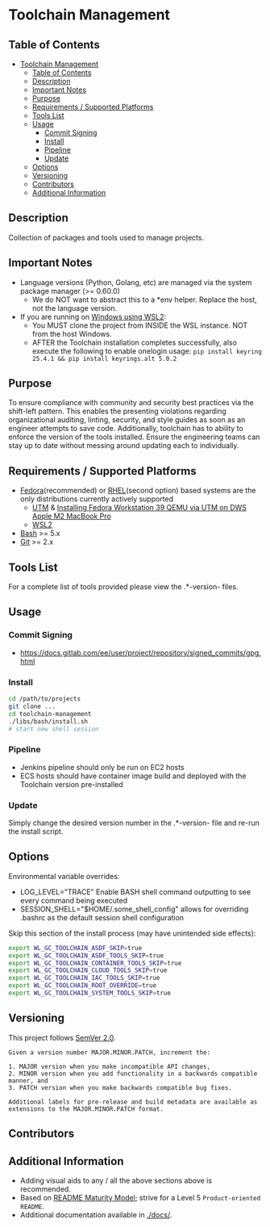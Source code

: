 # Toolchain Management

## Table of Contents

- [Toolchain Management](#toolchain-management)
  - [Table of Contents](#table-of-contents)
  - [Description](#description)
  - [Important Notes](#important-notes)
  - [Purpose](#purpose)
  - [Requirements / Supported Platforms](#requirements--supported-platforms)
  - [Tools List](#tools-list)
  - [Usage](#usage)
    - [Commit Signing](#commit-signing)
    - [Install](#install)
    - [Pipeline](#pipeline)
    - [Update](#update)
  - [Options](#options)
  - [Versioning](#versioning)
  - [Contributors](#contributors)
  - [Additional Information](#additional-information)

## Description

Collection of packages and tools used to manage projects.

## Important Notes

- Language versions (Python, Golang, etc) are managed via the system package manager (>= 0.60.0)
  - We do NOT want to abstract this to a *env helper. Replace the host, not the language version.
- If you are running on [Windows using WSL2](https://confluence.worldline-solutions.com/display/PPSTECHNO/WSL2+Host):
  - You MUST clone the project from INSIDE the WSL instance. NOT from the host Windows.
  - AFTER the Toolchain installation completes successfully, also execute the following to enable onelogin usage: `pip install keyring 25.4.1 && pip install keyrings.alt 5.0.2` 

## Purpose

To ensure compliance with community and security best practices via the shift-left pattern. This enables the presenting violations regarding organizational auditing, linting, security, and style guides as soon as an engineer attempts to save code. Additionally, toolchain has to ability to enforce the version of the tools installed. Ensure the engineering teams can stay up to date without messing around updating each to individually.

## Requirements / Supported Platforms

- [Fedora](https://fedoraproject.org/)(recommended) or [RHEL](https://en.wikipedia.org/wiki/Red_Hat_Enterprise_Linux)(second option) based systems are the only distributions currently actively supported
  - [UTM](https://mac.getutm.app/) & [Installing Fedora Workstation 39 QEMU via UTM on DWS Apple M2 MacBook Pro](https://confluence.worldline-solutions.com/display/PPSTECHNO/Installing+Fedora+Workstation+38+on+DWS+Apple+M2+MacBook+Pro)
  - [WSL2](https://learn.microsoft.com/en-us/windows/wsl/install)
- [Bash](https://en.wikipedia.org/wiki/Bash_(Unix_shell)) >= 5.x
- [Git](https://git-scm.com/) >= 2.x

## Tools List

For a complete list of tools provided please view the .*-version- files.

## Usage

### Commit Signing

- https://docs.gitlab.com/ee/user/project/repository/signed_commits/gpg.html

### Install

```sh
cd /path/to/projects
git clone ...
cd toolchain-management
./libs/bash/install.sh
# start new shell session
```

### Pipeline

- Jenkins pipeline should only be run on EC2 hosts
- ECS hosts should have container image build and deployed with the Toolchain version pre-installed

### Update

Simply change the desired version number in the .*-version- file and re-run the install script.

## Options

Environmental variable overrides:

- LOG_LEVEL="TRACE" Enable BASH shell command outputting to see every command being executed
- SESSION_SHELL="$HOME/.some_shell_config" allows for overriding .bashrc as the default session shell configuration

Skip this section of the install process (may have unintended side effects):

```sh
export WL_GC_TOOLCHAIN_ASDF_SKIP=true
export WL_GC_TOOLCHAIN_ASDF_TOOLS_SKIP=true
export WL_GC_TOOLCHAIN_CONTAINER_TOOLS_SKIP=true
export WL_GC_TOOLCHAIN_CLOUD_TOOLS_SKIP=true
export WL_GC_TOOLCHAIN_IAC_TOOLS_SKIP=true
export WL_GC_TOOLCHAIN_ROOT_OVERRIDE=true
export WL_GC_TOOLCHAIN_SYSTEM_TOOLS_SKIP=true
```

## Versioning

This project follows [SemVer 2.0](https://semver.org/).

```quote
Given a version number MAJOR.MINOR.PATCH, increment the:

1. MAJOR version when you make incompatible API changes,
2. MINOR version when you add functionality in a backwards compatible manner, and
3. PATCH version when you make backwards compatible bug fixes.

Additional labels for pre-release and build metadata are available as extensions to the MAJOR.MINOR.PATCH format.
```

## Contributors

## Additional Information

- Adding visual aids to any / all the above sections above is recommended.
- Based on [README Maturity Model](https://github.com/LappleApple/feedmereadmes/blob/master/README-maturity-model.md); strive for a Level 5 `Product-oriented README`.
- Additional documentation available in [./docs/](./docs/).

